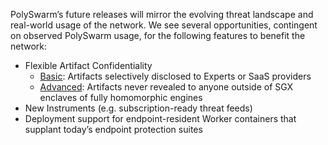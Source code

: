 <p>
    PolySwarm’s future releases will mirror the evolving threat landscape and real-world usage of the network.
    We see several opportunities, contingent on observed PolySwarm usage, for the following features to benefit the network:
</p>
<ul>
    <li>Flexible Artifact Confidentiality
        <ul>
            <li><u>Basic</u>: Artifacts selectively disclosed to Experts or SaaS providers</li>
            <li><u>Advanced</u>: Artifacts never revealed to anyone outside of SGX enclaves of fully homomorphic engines</li>
        </ul>
    </li>
    <li>New Instruments (e.g. subscription-ready threat feeds)</li>
    <li>Deployment support for endpoint-resident Worker containers that supplant today’s endpoint protection suites</li>
</ul>
